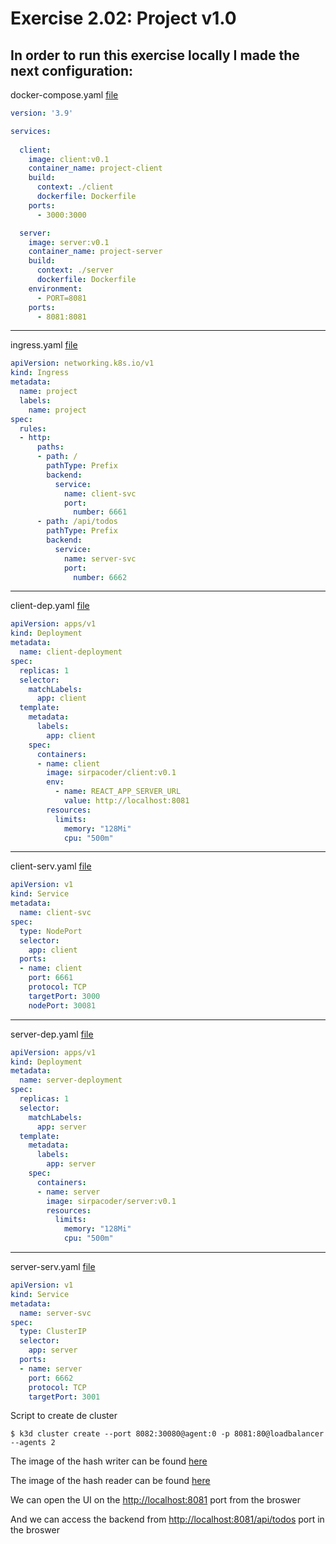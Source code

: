 # Exercise 2.02: Project v1.0

## In order to run this exercise locally I made the next configuration:
docker-compose.yaml [file](./docker-compose.yml)
```yaml
version: '3.9'

services:
  
  client:
    image: client:v0.1
    container_name: project-client
    build:
      context: ./client
      dockerfile: Dockerfile
    ports:
      - 3000:3000

  server:
    image: server:v0.1
    container_name: project-server
    build:
      context: ./server
      dockerfile: Dockerfile
    environment:
      - PORT=8081
    ports:
      - 8081:8081
```
___
ingress.yaml [file](./manifests/ingress.yaml)
```yaml
apiVersion: networking.k8s.io/v1
kind: Ingress
metadata:
  name: project
  labels:
    name: project
spec:
  rules:
  - http:
      paths:
      - path: /
        pathType: Prefix
        backend:
          service:
            name: client-svc
            port: 
              number: 6661
      - path: /api/todos
        pathType: Prefix
        backend:
          service:
            name: server-svc
            port:
              number: 6662
```
___
client-dep.yaml [file](./manifests/client-dep.yml)
```yaml
apiVersion: apps/v1
kind: Deployment
metadata:
  name: client-deployment
spec:
  replicas: 1
  selector:
    matchLabels:
      app: client
  template:
    metadata:
      labels:
        app: client
    spec:
      containers:
      - name: client
        image: sirpacoder/client:v0.1
        env:
          - name: REACT_APP_SERVER_URL
            value: http://localhost:8081
        resources:
          limits:
            memory: "128Mi"
            cpu: "500m"
```
___
client-serv.yaml [file](./manifests/client-serv.yaml)
```yaml
apiVersion: v1
kind: Service
metadata:
  name: client-svc
spec:
  type: NodePort
  selector:
    app: client
  ports:
  - name: client
    port: 6661
    protocol: TCP
    targetPort: 3000
    nodePort: 30081
```
___
server-dep.yaml [file](./manifests/server-dep.yml)
```yaml
apiVersion: apps/v1
kind: Deployment
metadata:
  name: server-deployment
spec:
  replicas: 1
  selector:
    matchLabels:
      app: server
  template:
    metadata:
      labels:
        app: server
    spec:
      containers:
      - name: server
        image: sirpacoder/server:v0.1
        resources:
          limits:
            memory: "128Mi"
            cpu: "500m"
```
___
server-serv.yaml [file](./manifests/server-serv.yaml)
```yaml
apiVersion: v1
kind: Service
metadata:
  name: server-svc
spec:
  type: ClusterIP
  selector:
    app: server
  ports:
  - name: server
    port: 6662
    protocol: TCP
    targetPort: 3001
```

Script to create de cluster
```
$ k3d cluster create --port 8082:30080@agent:0 -p 8081:80@loadbalancer --agents 2
```

The image of the hash writer can be found [here](https://hub.docker.com/r/sirpacoder/client)

The image of the hash reader can be found [here](https://hub.docker.com/r/sirpacoder/server)

We can open the UI on the [http://localhost:8081](http://localhost:8081) port from the broswer

And we can access the backend from [http://localhost:8081/api/todos](http://localhost:8081/api/todos) port in the broswer